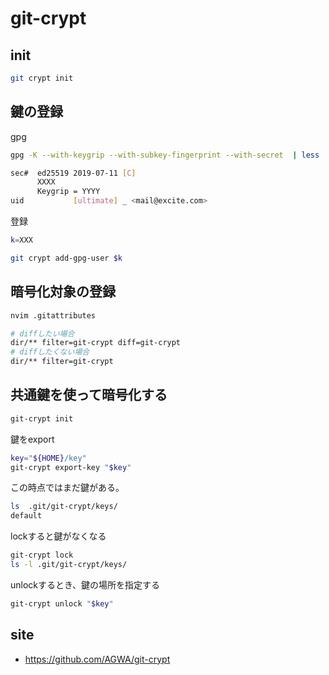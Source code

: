 # git-crypt

## init

```bash
git crypt init
```

## 鍵の登録

gpg
```bash
gpg -K --with-keygrip --with-subkey-fingerprint --with-secret  | less

sec#  ed25519 2019-07-11 [C]
      XXXX
      Keygrip = YYYY
uid           [ultimate] _ <mail@excite.com>
```

登録
```bash
k=XXX

git crypt add-gpg-user $k
```

## 暗号化対象の登録

```bash
nvim .gitattributes
```

```bash
# diffしたい場合
dir/** filter=git-crypt diff=git-crypt
# diffしたくない場合
dir/** filter=git-crypt 
```

## 共通鍵を使って暗号化する

```bash
git-crypt init
```

鍵をexport

```bash
key="${HOME}/key"
git-crypt export-key "$key"
```

この時点ではまだ鍵がある。

```bash
ls  .git/git-crypt/keys/
default
```

lockすると鍵がなくなる

```bash
git-crypt lock
ls -l .git/git-crypt/keys/
```

unlockするとき、鍵の場所を指定する

```bash
git-crypt unlock "$key"
```

## site

* <https://github.com/AGWA/git-crypt>

<!--
```bash
```
_
-->